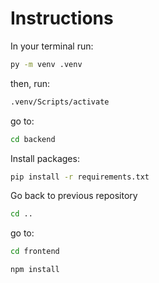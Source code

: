# Instructions

In your terminal run:
```bash
py -m venv .venv
```

then, run:
```bash
.venv/Scripts/activate
```

go to:
```bash
cd backend
```

Install packages:
```bash
pip install -r requirements.txt
```

Go back to previous repository
```bash
cd ..
```

go to:
```bash
cd frontend
```

```bash
npm install
```

